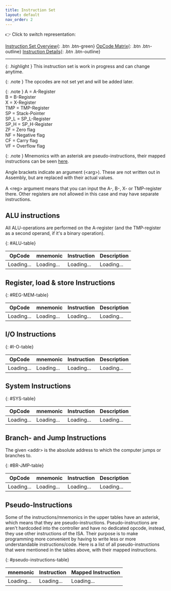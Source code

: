 ```yaml
---
title: Instruction Set
layout: default
nav_order: 2
---
```


:point_right: Click to switch representation:

[Instruction Set Overview](./overview.html){: .btn .btn-green}
[OpCode Matrix](./opcode-matrix.html){: .btn .btn-outline}
[Instruction Details](./details.html){: .btn .btn-outline}

---

{: .highlight }
This instruction set is work in progress and can change anytime.

{: .note }
The opcodes are not set yet and will be added later.

{: .note }
A = A-Register<br>
B = B-Register<br>
X = X-Register<br>
TMP = TMP-Register<br>
SP = Stack-Pointer<br>
SP_L = SP_L-Register<br>
SP_H = SP_H-Register<br>
ZF = Zero flag<br>
NF = Negative flag<br>
CF = Carry flag<br>
VF = Overflow flag<br>

{: .note }
Mnemonics with an asterisk are pseudo-instructions, their mapped instructions can be seen [here](#pseudo-instructions). <br> <br>
Angle brackets indicate an argument (\<arg>). These are not written out in Assembly, but are replaced with their actual values. <br> <br>
A \<reg> argument means that you can input the A-, B-, X- or TMP-register there. Other registers are not allowed in this case and may have separate instructions.

## ALU instructions

All ALU-operations are performed on the A-register (and the TMP-register as a second operand, if it's a binary operation).

{: #ALU-table}

|   OpCode   | mnemonic   | Instruction | Description |
| :--------: | :--------- | :---------- | :---------- |
| Loading... | Loading... | Loading...  | Loading...  |

## Register, load & store Instructions

{: #REG-MEM-table}

|   OpCode   | mnemonic   | Instruction | Description |
| :--------: | :--------- | :---------- | :---------- |
| Loading... | Loading... | Loading...  | Loading...  |

## I/O Instructions

{: #I-O-table}

|   OpCode   | mnemonic   | Instruction | Description |
| :--------: | :--------- | :---------- | :---------- |
| Loading... | Loading... | Loading...  | Loading...  |

## System Instructions

{: #SYS-table}

|   OpCode   | mnemonic   | Instruction | Description |
| :--------: | :--------- | :---------- | :---------- |
| Loading... | Loading... | Loading...  | Loading...  |

## Branch- and Jump Instructions

The given \<addr> is the absolute address to which the computer jumps or branches to.

{: #BR-JMP-table}

|   OpCode   | mnemonic   | Instruction | Description |
| :--------: | :--------- | :---------- | :---------- |
| Loading... | Loading... | Loading...  | Loading...  |

## Pseudo-Instructions

Some of the instructions/mnemonics in the upper tables have an asterisk, which means that they are pseudo-instructions. Pseudo-instructions are aren't hardcoded into the controller and have no dedicated opcode, instead, they use other instructions of the ISA. Their purpose is to make programming more convenient by having to write less or more understandable instructions/code.
Here is a list of all pseudo-instructions that were mentioned in the tables above, with their mapped instructions.

{: #pseudo-instructions-table}

| mnemonic   | Instruction | Mapped Instruction |
| :--------- | :---------- | :----------------- |
| Loading... | Loading...  | Loading...         |

<script type="module" src="../scripts/loadOverviewData.js">
